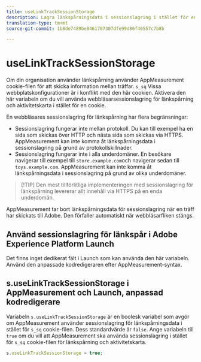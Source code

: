 ```yaml
---
title: useLinkTrackSessionStorage
description: Lagra länkspårningsdata i sessionslagring i stället för en cookie.
translation-type: tm+mt
source-git-commit: 1b8de7489be8461707307dfe99d86f46557c7b8b

---
```



# useLinkTrackSessionStorage

Om din organisation använder länkspårning använder AppMeasurement cookie-filen för att skicka information mellan träffar. `s_sq` Vissa webbplatskonfigurationer är i konflikt med den här cookien. Aktivera den här variabeln om du vill använda webbläsarsessionslagring för länkspårning och aktivitetskarta i stället för en cookie.

En webbläsares sessionslagring för länkspårning har flera begränsningar:

* Sessionslagring fungerar inte mellan protokoll. Du kan till exempel ha en sida som skickas över HTTP och nästa sida som skickas via HTTPS. AppMeasurement kan inte komma åt länkspårningsdata i sessionslagring på grund av protokollskillnader.
* Sessionslagring fungerar inte i alla underdomäner. En besökare navigerar till exempel till `store.example.com`och navigerar sedan till `toys.example.com`. AppMeasurement kan inte komma åt länkspårningsdata i sessionslagring på grund av olika underdomäner.

> [!TIP] Den mest tillförlitliga implementeringen med sessionslagring för länkspårning levererar allt innehåll via HTTPS på en enda underdomän.

AppMeasurement tar bort länkspårningsdata för sessionslagring när en träff har skickats till Adobe. Den förfaller automatiskt när webbläsarfliken stängs.

## Använd sessionslagring för länkspår i Adobe Experience Platform Launch

Det finns inget dedikerat fält i Launch som kan använda den här variabeln. Använd den anpassade kodredigeraren efter AppMeasurement-syntax.

## s.useLinkTrackSessionStorage i AppMeasurement och Launch, anpassad kodredigerare

Variabeln `s.useLinkTrackSessionStorage` är en boolesk variabel som avgör om AppMeasurement använder sessionslagring för länkspårningsdata i stället för `s_sq` cookie-filen. Dess standardvärde är `false`. Ange variabeln till `true` om du vill att AppMeasurement ska använda sessionslagring i stället för `s_sq` cookie-filen för länkspårning och aktivitetskarta.

```js
s.useLinkTrackSessionStorage = true;
```
